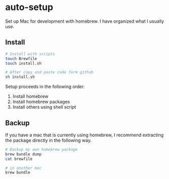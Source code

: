# auto-setup

Set up Mac for development with homebrew. I have organized what I usually use. 

## Install

```zsh
# Install with scripts
touch Brewfile
touch install.sh

# After copy and paste code form github
sh install.sh
```

Setup proceeds in the following order.

1. Install homebrew
2. Install homebrew packages
3. Install others using shell script

## Backup

If you have a mac that is currently using homebrew, I recommend extracting the package directly in the following way.


```zsh
# Backup my own homebrew package
brew bundle dump
cat brewfile

# in another mac
brew bundle
```
